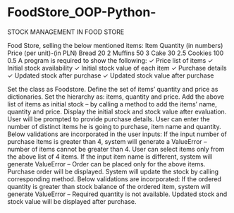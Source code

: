 # FoodStore_OOP-Python-
STOCK MANAGEMENT IN FOOD STORE 

Food Store, selling the below mentioned items:
Item          Quantity (in numbers)      Price (per unit)-(in PLN)
Bread                20                        2
Muffins              50                        3
Cake                 30                       2.5
Cookies              100                      0.5
A program is required to show the following:
✓ Price list of items
✓ Initial stock availability
✓ Initial stock value of each item
✓ Purchase details
✓ Updated stock after purchase
✓ Updated stock value after purchase

Set the class as Foodstore.
Define the set of items’ quantity and price as dictionaries.
Set the hierarchy as: items, quantity and price.
Add the above list of items as initial stock – by calling a method to add the items’ name, quantity and price.
Display the initial stock and stock value after evaluation.
User will be prompted to provide purchase details.
User can enter the number of distinct items he is going to purchase, item name and quantity. Below validations are incorporated in the user inputs:
If the input number of purchase items is greater than 4, system will generate a ValueError – number of items cannot be greater than 4.
User can select items only from the above list of 4 items. If the input item name is different, system will generate ValueError – Order can be placed only for the above items.
Purchase order will be displayed.
System will update the stock by calling corresponding method. Below validations are incorporated:
If the ordered quantity is greater than stock balance of the ordered item, system will generate ValueError – Required quantity is not available.
Updated stock and stock value will be displayed after purchase.

